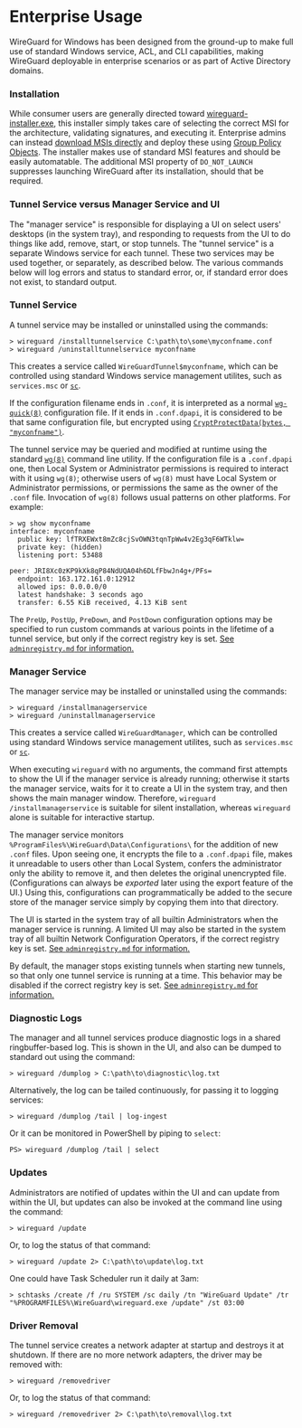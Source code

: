 # Enterprise Usage

WireGuard for Windows has been designed from the ground-up to make full use of standard Windows service, ACL, and CLI capabilities, making WireGuard deployable in enterprise scenarios or as part of Active Directory domains.

### Installation

While consumer users are generally directed toward [wireguard-installer.exe](https://download.wireguard.com/windows-client/wireguard-installer.exe), this installer simply takes care of selecting the correct MSI for the architecture, validating signatures, and executing it. Enterprise admins can instead [download MSIs directly](https://download.wireguard.com/windows-client/) and deploy these using [Group Policy Objects](https://docs.microsoft.com/en-us/troubleshoot/windows-server/group-policy/use-group-policy-to-install-software). The installer makes use of standard MSI features and should be easily automatable. The additional MSI property of `DO_NOT_LAUNCH` suppresses launching WireGuard after its installation, should that be required.

### Tunnel Service versus Manager Service and UI

The "manager service" is responsible for displaying a UI on select users' desktops (in the system tray), and responding to requests from the UI to do things like add, remove, start, or stop tunnels. The "tunnel service" is a separate Windows service for each tunnel. These two services may be used together, or separately, as described below. The various commands below will log errors and status to standard error, or, if standard error does not exist, to standard output.

### Tunnel Service

A tunnel service may be installed or uninstalled using the commands:

```text
> wireguard /installtunnelservice C:\path\to\some\myconfname.conf
> wireguard /uninstalltunnelservice myconfname
```

This creates a service called `WireGuardTunnel$myconfname`, which can be controlled using standard Windows service management utilites, such as `services.msc` or [`sc`](https://docs.microsoft.com/en-us/windows-server/administration/windows-commands/sc-query).

If the configuration filename ends in `.conf`, it is interpreted as a normal [`wg-quick(8)`](https://git.zx2c4.com/wireguard-tools/about/src/man/wg-quick.8) configuration file. If it ends in `.conf.dpapi`, it is considered to be that same configuration file, but encrypted using [`CryptProtectData(bytes, "myconfname")`](https://docs.microsoft.com/en-us/windows/win32/api/dpapi/nf-dpapi-cryptprotectdata).

The tunnel service may be queried and modified at runtime using the standard [`wg(8)`](https://git.zx2c4.com/wireguard-tools/about/src/man/wg.8) command line utility. If the configuration file is a `.conf.dpapi` one, then Local System or Administrator permissions is required to interact with it using `wg(8)`; otherwise users of `wg(8)` must have Local System or Administrator permissions, or permissions the same as the owner of the `.conf` file. Invocation of `wg(8)` follows usual patterns on other platforms. For example:

```text
> wg show myconfname
interface: myconfname
  public key: lfTRXEWxt8mZc8cjSvOWN3tqnTpWw4v2Eg3qF6WTklw=
  private key: (hidden)
  listening port: 53488

peer: JRI8Xc0zKP9kXk8qP84NdUQA04h6DLfFbwJn4g+/PFs=
  endpoint: 163.172.161.0:12912
  allowed ips: 0.0.0.0/0
  latest handshake: 3 seconds ago
  transfer: 6.55 KiB received, 4.13 KiB sent
```

The `PreUp`, `PostUp`, `PreDown`, and `PostDown` configuration options may be specified to run custom commands at various points in the lifetime of a tunnel service, but only if the correct registry key is set. [See `adminregistry.md` for information.](adminregistry.md)

### Manager Service

The manager service may be installed or uninstalled using the commands:

```text
> wireguard /installmanagerservice
> wireguard /uninstallmanagerservice
```

This creates a service called `WireGuardManager`, which can be controlled using standard Windows service management utilites, such as `services.msc` or [`sc`](https://docs.microsoft.com/en-us/windows-server/administration/windows-commands/sc-query).

When executing `wireguard` with no arguments, the command first attempts to show the UI if the manager service is already running; otherwise it starts the manager service, waits for it to create a UI in the system tray, and then shows the main manager window. Therefore, `wireguard /installmanagerservice` is suitable for silent installation, whereas `wireguard` alone is suitable for interactive startup.

The manager service monitors `%ProgramFiles%\WireGuard\Data\Configurations\` for the addition of new `.conf` files. Upon seeing one, it encrypts the file to a `.conf.dpapi` file, makes it unreadable to users other than Local System, confers the administrator only the ability to remove it, and then deletes the original unencrypted file. (Configurations can always be _exported_ later using the export feature of the UI.) Using this, configurations can programmatically be added to the secure store of the manager service simply by copying them into that directory.

The UI is started in the system tray of all builtin Administrators when the manager service is running. A limited UI may also be started in the system tray of all builtin Network Configuration Operators, if the correct registry key is set. [See `adminregistry.md` for information.](adminregistry.md)

By default, the manager stops existing tunnels when starting new tunnels, so that only one tunnel service is running at a time. This behavior may be disabled if the correct registry key is set. [See `adminregistry.md` for information.](adminregistry.md)


### Diagnostic Logs

The manager and all tunnel services produce diagnostic logs in a shared ringbuffer-based log. This is shown in the UI, and also can be dumped to standard out using the command:

```text
> wireguard /dumplog > C:\path\to\diagnostic\log.txt
```

Alternatively, the log can be tailed continuously, for passing it to logging services:

```text
> wireguard /dumplog /tail | log-ingest
```

Or it can be monitored in PowerShell by piping to `select`:

```text
PS> wireguard /dumplog /tail | select
```

### Updates

Administrators are notified of updates within the UI and can update from within the UI, but updates can also be invoked at the command line using the command:

```text
> wireguard /update
```

Or, to log the status of that command:

```text
> wireguard /update 2> C:\path\to\update\log.txt
```

One could have Task Scheduler run it daily at 3am:

```text
> schtasks /create /f /ru SYSTEM /sc daily /tn "WireGuard Update" /tr "%PROGRAMFILES%\WireGuard\wireguard.exe /update" /st 03:00
```

### Driver Removal

The tunnel service creates a network adapter at startup and destroys it at shutdown. If there are no more network adapters, the driver may be removed with:

```text
> wireguard /removedriver
```

Or, to log the status of that command:

```text
> wireguard /removedriver 2> C:\path\to\removal\log.txt
```

